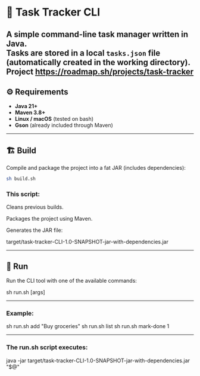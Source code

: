 # 🧩 Task Tracker CLI

A simple command-line task manager written in Java.  
Tasks are stored in a local `tasks.json` file (automatically created in the working directory).
<br>Project https://roadmap.sh/projects/task-tracker
---

## ⚙️ Requirements

- **Java 21+**
- **Maven 3.8+**
- **Linux / macOS** (tested on bash)
- **Gson** (already included through Maven)

---

## 🏗️ Build

Compile and package the project into a fat JAR (includes dependencies):

```bash
sh build.sh
```
### This script:

Cleans previous builds.

Packages the project using Maven.

Generates the JAR file:

target/task-tracker-CLI-1.0-SNAPSHOT-jar-with-dependencies.jar

---

## 🚀 Run

Run the CLI tool with one of the available commands:

sh run.sh <command> [args]

---

### Example:

sh run.sh add "Buy groceries"
sh run.sh list
sh run.sh mark-done 1

---

### The run.sh script executes:

java -jar target/task-tracker-CLI-1.0-SNAPSHOT-jar-with-dependencies.jar "$@"
